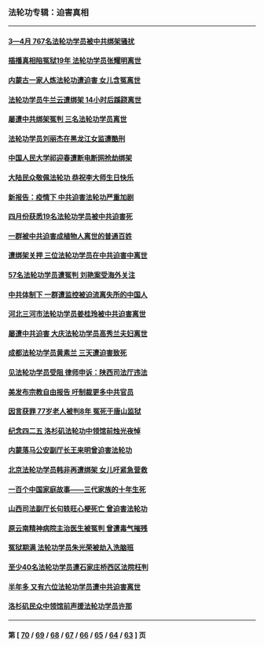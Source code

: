 ### 法轮功专辑：迫害真相
---
#### [3—4月 767名法轮功学员被中共绑架骚扰](../../pages/nf4379/n13732751.md?06040430) 
#### [插播真相陷冤狱19年 法轮功学员张耀明离世](../../pages/nf4379/n13748009.md?06040430) 
#### [内蒙古一家人炼法轮功遭迫害 女儿含冤离世](../../pages/nf4379/n13744475.md?06040430) 
#### [法轮功学员牛兰云遭绑架 14小时后蹊跷离世](../../pages/nf4379/n13744926.md?06040430) 
#### [屡遭中共绑架冤判 三名法轮功学员离世](../../pages/nf4379/n13743718.md?06040430) 
#### [法轮功学员刘丽杰在黑龙江女监遭酷刑](../../pages/nf4379/n13740915.md?06040430) 
#### [中国人民大学祁迎春遭断电断网抢劫绑架](../../pages/nf4379/n13730164.md?06040430) 
#### [大陆民众敬佩法轮功 恭祝李大师生日快乐](../../pages/nf4379/n13734669.md?06040430) 
#### [新报告：疫情下 中共迫害法轮功严重加剧](../../pages/nf4379/n13732612.md?06040430) 
#### [四月份获悉19名法轮功学员被中共迫害死](../../pages/nf4379/n13731456.md?06040430) 
#### [一群被中共迫害成植物人离世的普通百姓](../../pages/nf4379/n13730316.md?06040430) 
#### [遭绑架关押 三位法轮功学员在中共迫害中离世](../../pages/nf4379/n13727134.md?06040430) 
#### [57名法轮功学员遭冤判 刘艳案受海外关注](../../pages/nf4379/n13726210.md?06040430) 
#### [中共体制下 一群遭监控被迫流离失所的中国人](../../pages/nf4379/n13725531.md?06040430) 
#### [河北三河市法轮功学员姜桂玲被中共迫害离世](../../pages/nf4379/n13724089.md?06040430) 
#### [屡遭中共迫害 大庆法轮功学员高秀兰夫妇离世](../../pages/nf4379/n13723307.md?06040430) 
#### [成都法轮功学员黄素兰 三天遭迫害致死](../../pages/nf4379/n13722817.md?06040430) 
#### [见法轮功学员受阻 律师申诉：陕西司法厅违法](../../pages/nf4379/n13720981.md?06040430) 
#### [美发布宗教自由报告 吁制裁更多中共官员](../../pages/nf4379/n13720670.md?06040430) 
#### [因言获罪 77岁老人被判8年 冤死于唐山监狱](../../pages/nf4379/n13718512.md?06040430) 
#### [纪念四二五 洛杉矶法轮功中领馆前烛光夜悼](../../pages/nf4379/n13719557.md?06040430) 
#### [内蒙落马公安副厅长王来明曾迫害法轮功](../../pages/nf4379/n13717744.md?06040430) 
#### [北京法轮功学员韩非再遭绑架 女儿吁紧急营救](../../pages/nf4379/n13717927.md?06040430) 
#### [一百个中国家庭故事——三代家族的十年生死](../../pages/nf4379/n13716313.md?06040430) 
#### [山西司法副厅长句轶旺心梗死亡 曾迫害法轮功](../../pages/nf4379/n13716878.md?06040430) 
#### [原云南精神病院主治医生被冤判 曾遭毒气摧残](../../pages/nf4379/n13714548.md?06040430) 
#### [冤狱期满 法轮功学员朱光荣被劫入洗脑班](../../pages/nf4379/n13708358.md?06040430) 
#### [至少40名法轮功学员遭石家庄桥西区法院枉判](../../pages/nf4379/n13713749.md?06040430) 
#### [半年多 又有六位法轮功学员遭中共迫害离世](../../pages/nf4379/n13712382.md?06040430) 
#### [洛杉矶民众中领馆前声援法轮功学员许那](../../pages/nf4379/n13710251.md?06040430) 

---
#### 第 [ [70](./70.md?06040430) / [69](./69.md?06040430) / [68](./68.md?06040430) / [67](./67.md?06040430) / [66](./66.md?06040430) / [65](./65.md?06040430) / [64](./64.md?06040430) / [63](./63.md?06040430) ] 页
